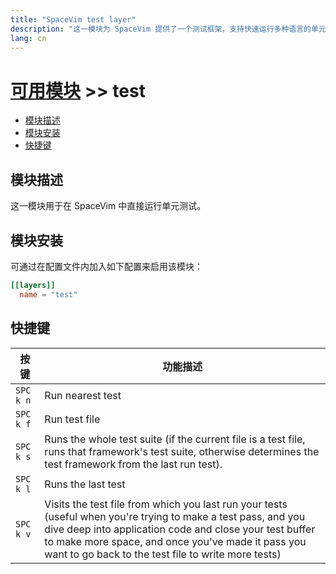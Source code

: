 ```yaml
---
title: "SpaceVim test layer"
description: "这一模块为 SpaceVim 提供了一个测试框架，支持快速运行多种语言的单元测试。"
lang: cn
---
```


# [可用模块](../) >> test

<!-- vim-markdown-toc GFM -->

- [模块描述](#模块描述)
- [模块安装](#模块安装)
- [快捷键](#快捷键)

<!-- vim-markdown-toc -->

## 模块描述

这一模块用于在 SpaceVim 中直接运行单元测试。

## 模块安装

可通过在配置文件内加入如下配置来启用该模块：

```toml
[[layers]]
  name = "test"
```

## 快捷键

| 按键 | 功能描述                                                                                                                                                                                                                                                                             |
| ----------- | --------------------------------------------------------------------------------------------------------------------------------------------------------------------------------------------------------------------------------------------------------------------------------------- |
| `SPC k n`   | Run nearest test                                                                                                                                                                                                                                                                        |
| `SPC k f`   | Run test file                                                                                                                                                                                                                                                                           |
| `SPC k s`   | Runs the whole test suite (if the current file is a test file, runs that framework's test suite, otherwise determines the test framework from the last run test).                                                                                                                       |
| `SPC k l`   | Runs the last test                                                                                                                                                                                                                                                                      |
| `SPC k v`   | Visits the test file from which you last run your tests (useful when you're trying to make a test pass, and you dive deep into application code and close your test buffer to make more space, and once you've made it pass you want to go back to the test file to write more tests)   |


